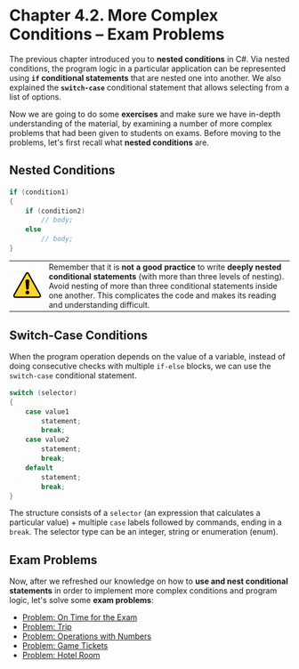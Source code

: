 # Chapter 4.2. More Complex Conditions – Exam Problems

The previous chapter introduced you to **nested conditions** in C#. Via nested conditions, the program logic in a particular application can be represented using **`if` conditional statements** that are nested one into another. We also explained the **`switch-case`** conditional statement that allows selecting from a list of options.

Now we are going to do some **exercises** and make sure we have in-depth understanding of the material, by examining a number of more complex problems that had been given to students on exams. Before moving to the problems, let's first recall what **nested conditions** are.

## Nested Conditions

```csharp
if (condition1)
{
    if (condition2)
        // body; 
    else
        // body;
}
```

<table><tr><td><img src="/assets/alert-icon.png" style="max-width:50px" /></td>
<td>Remember that it is <b>not a good practice</b> to write <b>deeply nested conditional statements</b> (with more than three levels of nesting). Avoid nesting of more than three conditional statements inside one another. This complicates the code and makes its reading and understanding difficult.</td>
</tr></table>

## Switch-Case Conditions

When the program operation depends on the value of a variable, instead of doing consecutive checks with multiple `if-else` blocks, we can use the `switch-case` conditional statement.

```csharp
switch (selector)
{
    case value1
        statement;
        break;
    case value2
        statement;
        break;
    default
        statement;
        break;
}
```

The structure consists of a `selector` (an expression that calculates a particular value) + multiple `case` labels followed by commands, ending in a `break`. The selector type can be an integer, string or enumeration (enum).

## Exam Problems

Now, after we refreshed our knowledge on how to **use and nest conditional statements** in order to implement more complex conditions and program logic, let's solve some **exam problems**:
 * [Problem: On Time for the Exam](/Content/Chapter-4-2-complex-conditions-exam-problems/exam-problems/on-time-for-the-exam/on-time-for-the-exam.md)
 * [Problem: Trip](/Content/Chapter-4-2-complex-conditions-exam-problems/exam-problems/trip/trip.md)
 * [Problem: Operations with Numbers](/Content/Chapter-4-2-complex-conditions-exam-problems/exam-problems/operations/operations.md)
 * [Problem: Game Tickets](/Content/Chapter-4-2-complex-conditions-exam-problems/exam-problems/match-tickets/match-tickets.md)
 * [Problem: Hotel Room](/Content/Chapter-4-2-complex-conditions-exam-problems/exam-problems/hotel-room/hotel-room.md)
